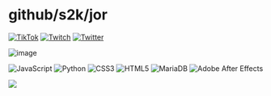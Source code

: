 # github/s2k/jor
[![TikTok](https://img.shields.io/badge/TikTok-%23000000.svg?logo=TikTok&logoColor=white)](https://tiktok.com/@6c7h) [![Twitch](https://img.shields.io/badge/Twitch-%239146FF.svg?logo=Twitch&logoColor=white)](https://twitch.tv/6c7h) [![Twitter](https://img.shields.io/badge/Twitter-%231DA1F2.svg?logo=Twitter&logoColor=white)](https://twitter.com/6c7h)

![image](https://discord.c99.nl/widget/theme-4/531928099080634368.png)

![JavaScript](https://img.shields.io/badge/javascript-%23323330.svg?style=for-the-badge&logo=javascript&logoColor=%23F7DF1E) ![Python](https://img.shields.io/badge/python-3670A0?style=for-the-badge&logo=python&logoColor=ffdd54) ![CSS3](https://img.shields.io/badge/css3-%231572B6.svg?style=for-the-badge&logo=css3&logoColor=white) ![HTML5](https://img.shields.io/badge/html5-%23E34F26.svg?style=for-the-badge&logo=html5&logoColor=white) ![MariaDB](https://img.shields.io/badge/MariaDB-003545?style=for-the-badge&logo=mariadb&logoColor=white) ![Adobe After Effects](https://img.shields.io/badge/Adobe%20After%20Effects-9999FF.svg?style=for-the-badge&logo=Adobe%20After%20Effects&logoColor=white)

[![](https://visitcount.itsvg.in/api?id=6h7c&icon=0&color=0)](https://visitcount.itsvg.in)
